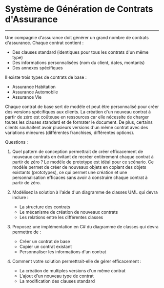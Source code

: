 # Système de Génération de Contrats d'Assurance

---

Une compagnie d'assurance doit générer un grand nombre de contrats d'assurance. Chaque contrat contient :

- Des clauses standard (identiques pour tous les contrats d'un même type)
- Des informations personnalisées (nom du client, dates, montants)
- Des annexes spécifiques

Il existe trois types de contrats de base :

- Assurance Habitation
- Assurance Automobile
- Assurance Vie

Chaque contrat de base sert de modèle et peut être personnalisé pour créer des versions spécifiques aux clients. La création d'un nouveau contrat à partir de zéro est coûteuse en ressources car elle nécessite de charger toutes les clauses standard et de formater le document. De plus, certains clients souhaitent avoir plusieurs versions d'un même contrat avec des variations mineures (différentes franchises, différentes options).

Questions :

1. Quel pattern de conception permettrait de créer efficacement de nouveaux contrats en évitant de recréer entièrement chaque contrat à partir de zéro ?
Le modèle de prototype est idéal pour ce scénario. Ce modèle permet de créer de nouveaux objets en copiant des objets existants (prototypes), ce qui permet une création et une personnalisation efficaces sans avoir à construire chaque contrat à partir de zéro.

2. Modélisez la solution à l'aide d'un diagramme de classes UML qui devra inclure :

   - La structure des contrats
   - Le mécanisme de création de nouveaux contrats
   - Les relations entre les différentes classes

3. Proposez une implémentation en C# du diagramme de classes qui devra permettre de :

   - Créer un contrat de base
   - Copier un contrat existant
   - Personnaliser les informations d'un contrat

4. Comment votre solution permettrait-elle de gérer efficacement :
   - La création de multiples versions d'un même contrat
   - L'ajout d'un nouveau type de contrat
   - La modification des clauses standard
